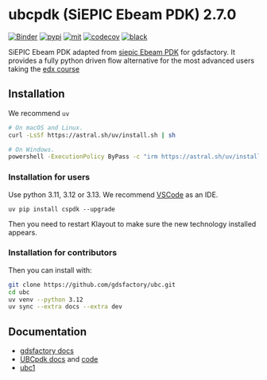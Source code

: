 # ubcpdk (SiEPIC Ebeam PDK) 2.7.0

[![Binder](https://mybinder.org/badge_logo.svg)](https://mybinder.org/v2/gh/gdsfactory/binder-sandbox/HEAD)
[![pypi](https://img.shields.io/pypi/v/ubcpdk)](https://pypi.org/project/ubcpdk/)
[![mit](https://img.shields.io/github/license/gdsfactory/ubc)](https://choosealicense.com/licenses/mit/)
[![codecov](https://codecov.io/gh/gdsfactory/ubc/branch/main/graph/badge.svg?token=T3kCV2gYE9)](https://codecov.io/gh/gdsfactory/ubc)
[![black](https://img.shields.io/badge/code%20style-black-000000.svg)](https://github.com/psf/black)

SiEPIC Ebeam PDK adapted from [siepic Ebeam PDK](https://github.com/lukasc-ubc/SiEPIC_EBeam_PDK) for gdsfactory.
It provides a fully python driven flow alternative for the most advanced users taking the [edx course](https://www.edx.org/course/silicon-photonics-design-fabrication-and-data-ana)

## Installation

We recommend `uv`

```bash
# On macOS and Linux.
curl -LsSf https://astral.sh/uv/install.sh | sh
```

```bash
# On Windows.
powershell -ExecutionPolicy ByPass -c "irm https://astral.sh/uv/install.ps1 | iex"
```

### Installation for users

Use python 3.11, 3.12 or 3.13. We recommend [VSCode](https://code.visualstudio.com/) as an IDE.

```
uv pip install cspdk --upgrade
```

Then you need to restart Klayout to make sure the new technology installed appears.

### Installation for contributors


Then you can install with:

```bash
git clone https://github.com/gdsfactory/ubc.git
cd ubc
uv venv --python 3.12
uv sync --extra docs --extra dev
```

## Documentation

- [gdsfactory docs](https://gdsfactory.github.io/gdsfactory/)
- [UBCpdk docs](https://gdsfactory.github.io/ubc/) and [code](https://github.com/gdsfactory/ubc)
- [ubc1](https://github.com/gdsfactory/ubc1)
